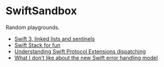 # SwiftSandbox
Random playgrounds.

- [Swift 3, linked lists and sentinels](http://alejandromp.com/blog/2016/10/1/swift-3-linked-lists-and-sentinels/)
- [Swift Stack for fun](http://alejandromp.com/blog/2015/9/4/swift-stack-for-fun/)
- [Understanding Swift Protocol Extensions dispatching](http://alejandromp.com/blog/2015/6/20/swift-protocol-extensions-dispatch/)
- [What I don’t like about the new Swift error handling model](http://alejandromp.com/blog/2015/6/12/swift-error-handling/)
